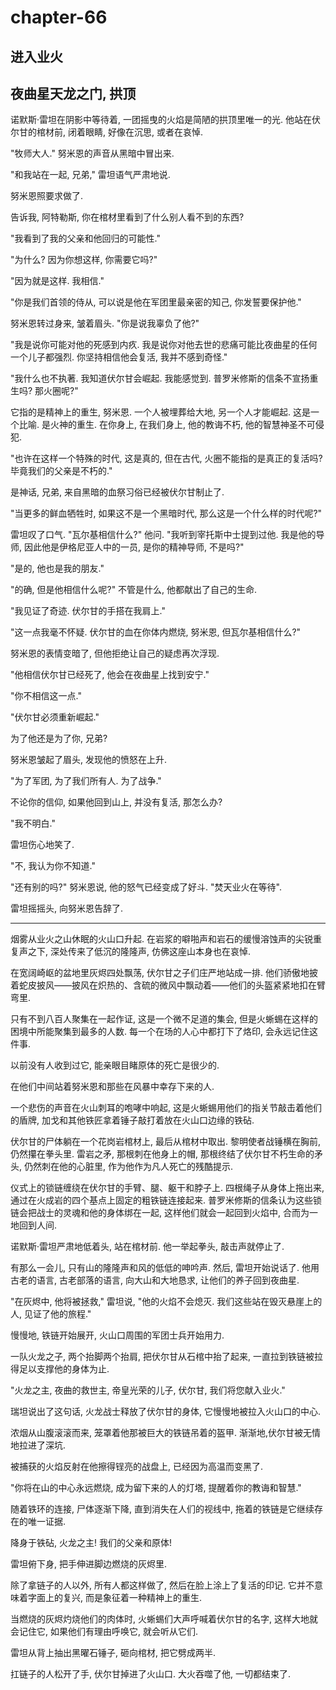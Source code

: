 # chapter-66

## 进入业火

## 夜曲星天龙之门, 拱顶

诺默斯·雷坦在阴影中等待着, 一团摇曳的火焰是简陋的拱顶里唯一的光. 他站在伏尔甘的棺材前, 闭着眼睛, 好像在沉思, 或者在哀悼.

"牧师大人." 努米恩的声音从黑暗中冒出来.

"和我站在一起, 兄弟," 雷坦语气严肃地说.

努米恩照要求做了.

告诉我, 阿特勒斯, 你在棺材里看到了什么别人看不到的东西?

"我看到了我的父亲和他回归的可能性."

"为什么? 因为你想这样, 你需要它吗?"

"因为就是这样. 我相信."

"你是我们首领的侍从, 可以说是他在军团里最亲密的知己, 你发誓要保护他."

努米恩转过身来, 皱着眉头. "你是说我辜负了他?"

"我是说你可能对他的死感到内疚. 我是说你对他去世的悲痛可能比夜曲星的任何一个儿子都强烈. 你坚持相信他会复活, 我并不感到奇怪."

"我什么也不执著. 我知道伏尔甘会崛起. 我能感觉到. 普罗米修斯的信条不宣扬重生吗? 那火圈呢?"

它指的是精神上的重生, 努米恩. 一个人被埋葬给大地, 另一个人才能崛起. 这是一个比喻. 是火神的重生. 在你身上, 在我们身上, 他的教诲不朽, 他的智慧神圣不可侵犯.

"也许在这样一个特殊的时代, 这是真的, 但在古代, 火圈不能指的是真正的复活吗? 毕竟我们的父亲是不朽的."

是神话, 兄弟, 来自黑暗的血祭习俗已经被伏尔甘制止了.

"当更多的鲜血牺牲时, 如果这不是一个黑暗时代, 那么这是一个什么样的时代呢?"

雷坦叹了口气. "瓦尔基相信什么?" 他问. "我听到宰托斯中士提到过他. 我是他的导师, 因此他是伊格尼亚人中的一员, 是你的精神导师, 不是吗?"

"是的, 他也是我的朋友."

"的确, 但是他相信什么呢?" 不管是什么, 他都献出了自己的生命.

"我见证了奇迹. 伏尔甘的手搭在我肩上."

"这一点我毫不怀疑. 伏尔甘的血在你体内燃烧, 努米恩, 但瓦尔基相信什么?"

努米恩的表情变暗了, 但他拒绝让自己的疑虑再次浮现.

"他相信伏尔甘已经死了, 他会在夜曲星上找到安宁."

"你不相信这一点."

"伏尔甘必须重新崛起."

为了他还是为了你, 兄弟?

努米恩皱起了眉头, 发现他的愤怒在上升.

"为了军团, 为了我们所有人. 为了战争."

不论你的信仰, 如果他回到山上, 并没有复活, 那怎么办?

"我不明白."

雷坦伤心地笑了.

"不, 我认为你不知道."

"还有别的吗?" 努米恩说, 他的怒气已经变成了好斗. "焚天业火在等待".

雷坦摇摇头, 向努米恩告辞了.

--------

烟雾从业火之山休眠的火山口升起. 在岩浆的噼啪声和岩石的缓慢溶蚀声的尖锐重复声之下, 深处传来了低沉的隆隆声, 仿佛这座山本身也在哀悼.

在宽阔崎岖的盆地里灰烬四处飘荡, 伏尔甘之子们庄严地站成一排. 他们骄傲地披着蛇皮披风——披风在炽热的、含硫的微风中飘动着——他们的头盔紧紧地扣在臂弯里.

只有不到八百人聚集在一起作证, 这是一个微不足道的集会, 但是火蜥蜴在这样的困境中所能聚集到最多的人数. 每一个在场的人心中都打下了烙印, 会永远记住这件事.

以前没有人收到过它, 能亲眼目睹原体的死亡是很少的.

在他们中间站着努米恩和那些在风暴中幸存下来的人.

一个悲伤的声音在火山刺耳的咆哮中响起, 这是火蜥蜴用他们的指关节敲击着他们的盾牌, 加戈和其他铁匠拿着锤子敲打着放在火山口边缘的铁砧.

伏尔甘的尸体躺在一个花岗岩棺材上, 最后从棺材中取出. 黎明使者战锤横在胸前, 仍然攥在拳头里. 雷岩之矛, 那根刺在他身上的帽, 那根终结了伏尔甘不朽生命的矛头, 仍然刺在他的心脏里, 作为他作为凡人死亡的残酷提示.

仪式上的锁链缠绕在伏尔甘的手臂、腿、躯干和脖子上. 四根绳子从身体上拖出来, 通过在火成岩的四个基点上固定的粗铁链连接起来. 普罗米修斯的信条认为这些锁链会把战士的灵魂和他的身体绑在一起, 这样他们就会一起回到火焰中, 合而为一地回到人间.

诺默斯·雷坦严肃地低着头, 站在棺材前. 他一举起拳头, 敲击声就停止了.

有那么一会儿, 只有山的隆隆声和风的低低的呻吟声. 然后, 雷坦开始说话了. 他用古老的语言, 古老部落的语言, 向大山和大地恳求, 让他们的养子回到夜曲星.

"在灰烬中, 他将被拯救," 雷坦说, "他的火焰不会熄灭. 我们这些站在毁灭悬崖上的人, 见证了他的旅程."

慢慢地, 铁链开始展开, 火山口周围的军团士兵开始用力.

一队火龙之子, 两个抬脚两个抬肩, 把伏尔甘从石棺中抬了起来, 一直拉到铁链被拉得足以支撑他的身体为止.

"火龙之主, 夜曲的救世主, 帝皇光荣的儿子, 伏尔甘, 我们将您献入业火."

瑞坦说出了这句话, 火龙战士释放了伏尔甘的身体, 它慢慢地被拉入火山口的中心.

浓烟从山腹滚滚而来, 笼罩着他那被巨大的铁链吊着的盔甲. 渐渐地,伏尔甘被无情地拉进了深坑.

被捕获的火焰反射在他擦得锃亮的战盘上, 已经因为高温而变黑了.

"你将在山的中心永远燃烧, 成为留下来的人的灯塔, 提醒着你的教诲和智慧."

随着铁环的连接, 尸体逐渐下降, 直到消失在人们的视线中, 拖着的铁链是它继续存在的唯一证据.

降身于铁砧, 火龙之主! 我们的父亲和原体!

雷坦俯下身, 把手伸进脚边燃烧的灰烬里.

除了拿链子的人以外, 所有人都这样做了, 然后在脸上涂上了复活的印记. 它并不意味着字面上的复兴, 而是象征着一种精神上的重生.

当燃烧的灰烬灼烧他们的肉体时, 火蜥蜴们大声呼喊着伏尔甘的名字, 这样大地就会记住它, 如果他们有理由呼唤它, 就会听从它们.

雷坦从背上抽出黑曜石锤子, 砸向棺材, 把它劈成两半.

扛链子的人松开了手, 伏尔甘掉进了火山口. 大火吞噬了他, 一切都结束了.
